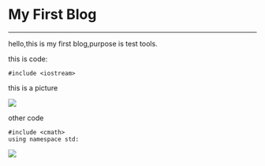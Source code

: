 # My First Blog #
****
hello,this is my first blog,purpose is test tools.

this is code:

    #include <iostream>

this is a picture

![](https://pengnix.github.io/assets/images/posts/quarkus-camel-first-impressions-on-a-game-changing-framework/top.jpg)

other code

    #include <cmath>
    using namespace std:

![](https://pengnix.github.io/assets/images/posts/quarkus-camel-first-impressions-on-a-game-changing-framework/top.jpg)
